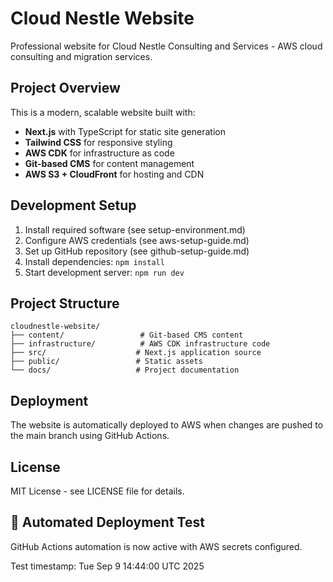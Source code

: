 # Cloud Nestle Website

Professional website for Cloud Nestle Consulting and Services - AWS cloud consulting and migration services.

## Project Overview

This is a modern, scalable website built with:
- **Next.js** with TypeScript for static site generation
- **Tailwind CSS** for responsive styling
- **AWS CDK** for infrastructure as code
- **Git-based CMS** for content management
- **AWS S3 + CloudFront** for hosting and CDN

## Development Setup

1. Install required software (see setup-environment.md)
2. Configure AWS credentials (see aws-setup-guide.md)
3. Set up GitHub repository (see github-setup-guide.md)
4. Install dependencies: `npm install`
5. Start development server: `npm run dev`

## Project Structure

```
cloudnestle-website/
├── content/                 # Git-based CMS content
├── infrastructure/          # AWS CDK infrastructure code
├── src/                    # Next.js application source
├── public/                 # Static assets
└── docs/                   # Project documentation
```

## Deployment

The website is automatically deployed to AWS when changes are pushed to the main branch using GitHub Actions.

## License

MIT License - see LICENSE file for details.

## 🚀 Automated Deployment Test

GitHub Actions automation is now active with AWS secrets configured.

Test timestamp: Tue Sep  9 14:44:00 UTC 2025


